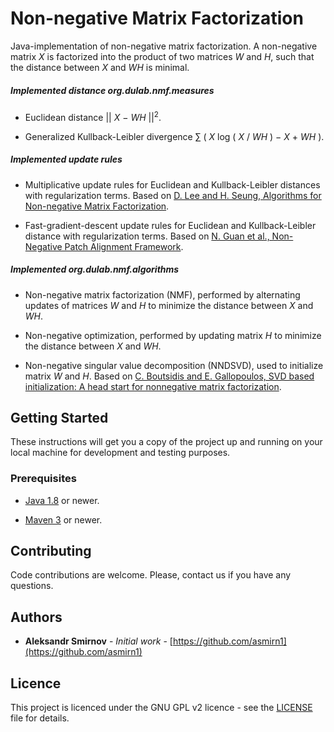 # Non-negative Matrix Factorization

Java-implementation of non-negative matrix factorization. A non-negative matrix *X* is factorized 
into the product of two matrices *W* and *H*, such that the distance between *X* and *WH* is 
minimal.

##### Implemented distance org.dulab.nmf.measures

- Euclidean distance || *X* &minus; *WH* ||<sup>2</sup>. 

- Generalized Kullback-Leibler divergence &sum; ( *X* log ( *X* / *WH* ) &minus; *X* &plus; *WH* ).

##### Implemented update rules

- Multiplicative update rules for Euclidean and Kullback-Leibler distances with regularization 
terms. Based on [D. Lee and H. Seung, Algorithms for Non-negative Matrix 
Factorization](https://papers.nips.cc/paper/1861-algorithms-for-non-negative-matrix-factorization).

- Fast-gradient-descent update rules for Euclidean and Kullback-Leibler distance with
regularization terms. Based on [N. Guan et al., Non-Negative Patch Alignment 
Framework](http://ieeexplore.ieee.org/document/5936739/).

##### Implemented org.dulab.nmf.algorithms

- Non-negative matrix factorization (NMF), performed by alternating updates of matrices *W* and *H* to
minimize the distance between *X* and *WH*.

- Non-negative optimization, performed by updating matrix *H* to minimize the distance between 
*X* and *WH*.

- Non-negative singular value decomposition (NNDSVD), used to initialize matrix *W* and *H*. Based on 
[C. Boutsidis and E. Gallopoulos, SVD based initialization: A head start for nonnegative matrix 
factorization](http://www.sciencedirect.com/science/article/pii/S0031320307004359).

##  Getting Started

These instructions will get you a copy of the project up and running on your local machine for 
development and testing purposes.

### Prerequisites

- [Java 1.8](https://java.com/en/download/) or newer.

- [Maven 3](https://maven.apache.org/)  or newer.

## Contributing

Code contributions are welcome. Please, contact us if you have any questions.

## Authors

- **Aleksandr Smirnov** - *Initial work* - [https://github.com/asmirn1](https://github.com/asmirn1)

## Licence

This project is licenced under the GNU GPL v2 licence - see the [LICENSE](LICENSE) file for details.